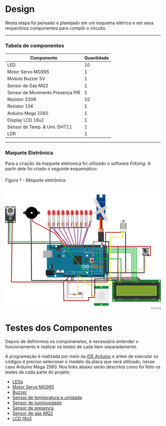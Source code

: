 # Design

Nesta etapa foi pensado e planejado em um esquema elétrico e em seus respectivos componentes para compôr o circuito.

---
### Tabela de componentes 

Componente   | Quantidade
--------- | ------
LED | 10
Motor Servo MG995| 1
Módulo Buzzer 5V | 1
Sensor de Gás MQ2 | 1
Sensor de Movimento Presença PIR | 1
Resistor 330R | 10
Resistor 10K | 1
Arduino Mega 2560 | 1
Display LCD 16x2 |   1
Sensor de Temp. & Umi. DHT11 |   1
LDR | 1

---
### Maquete Eletrônica

Para a criação da maquete eletronica foi utilizado o software *Fritzing*. A partir dele foi criado o seguinte esquemático:

###### Figura 1 - Maquete eletrônica.
![Maquete Eletrônica](./Figuras/esquemacktcasa.jpg)

# Testes dos Componentes

Depois de definirmos os componenetes, é necessário entender o funcionamento e realizar os testes de cada item separadamente. 

A programação é realizada por meio da [IDE Arduino](https://www.arduino.cc/en/software) e antes de executar os códigos é preciso selecionar o modelo da placa que será utilizado, nesse caso Arduino Mega 2560. Nos links abaixo serão descritos como foi feito os testes de cada parte do projeto:

* [LEDs](./Testes/LEDs.md)
* [Motor Servo MG995](./Testes/servo.md)
* [Buzzer](./Testes/Buzzer.md)
* [Sensor de temperatura e umidade](./Testes/DHT.md)
* [Sensor de luminosidade](./Testes/LDR.md)
* [Sensor de presença](./Testes/PIR.md)
* [Sensor de gás MQ2](./Testes/mq2.md)
* [LCD 16x2](./Testes/lcd.md)
